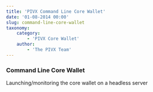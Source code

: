 ```yaml
---
title: 'PIVX Command Line Core Wallet'
date: '01-08-2014 00:00'
slug: command-line-core-wallet
taxonomy:
    category:
        - 'PIVX Core Wallet'
    author:
        - 'The PIVX Team'
---
```


### Command Line Core Wallet

Launching/monitoring the core wallet on a headless server